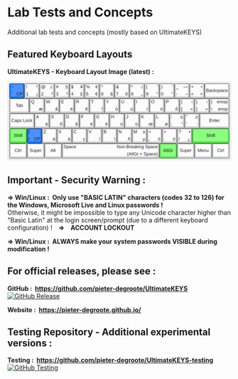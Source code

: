 # Lab Tests and Concepts

Additional lab tests and concepts (mostly based on UltimateKEYS)

## Featured Keyboard Layouts

**UltimateKEYS - Keyboard Layout Image (latest)&nbsp;:**

![UltimateKEYS - Keyboard Layout Image](UltimateKEYS%20-%20Latest/UltimateKEYS%20-%20Keyboard%20Layout%20Image.png)

## Important - Security Warning&nbsp;:

**=&gt; Win/Linux : &nbsp;Only use "BASIC LATIN" characters (codes 32 to 126) for the Windows, Microsoft Live and Linux passwords !**  
Otherwise, it might be impossible to type any Unicode character higher than "Basic Latin" at the login screen/prompt (due to a different keyboard configuration) !&emsp;**=&gt;&emsp;ACCOUNT LOCKOUT**

**=&gt; Win/Linux : &nbsp;ALWAYS make your system passwords VISIBLE during modification !**

## For official releases, please see&nbsp;:

**GitHub&nbsp;: &nbsp;https://github.com/pieter-degroote/UltimateKEYS** &emsp;[![GitHub Release](https://img.shields.io/github/release/pieter-degroote/UltimateKEYS.svg)](https://github.com/pieter-degroote/UltimateKEYS/releases)

**Website&nbsp;: &nbsp;https://pieter-degroote.github.io/**

## Testing Repository - Additional experimental versions&nbsp;:

**Testing&nbsp;: &nbsp;https://github.com/pieter-degroote/UltimateKEYS-testing** &emsp;[![GitHub Testing](https://img.shields.io/github/release/pieter-degroote/UltimateKEYS-testing.svg?label=testing)](https://github.com/pieter-degroote/UltimateKEYS-testing/releases)
